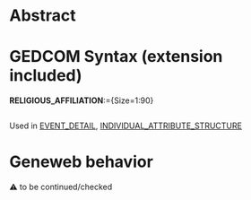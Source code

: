 ﻿# Abstract

# GEDCOM Syntax (extension included)

**RELIGIOUS_AFFILIATION**:={Size=1:90}
<pre>
</pre>
Used in <a href=Ged.EVENT_DETAIL>EVENT_DETAIL</a>, <a href=Ged.INDIVIDUAL_ATTRIBUTE_STRUCTURE>INDIVIDUAL_ATTRIBUTE_STRUCTURE</a><br />

# Geneweb behavior


:warning: to be continued/checked

